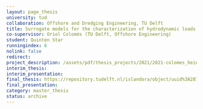 ```yaml
---
layout: page_thesis
university: tud
collaboration: Offshore and Dredging Engineering, TU Delft
title: Surrogate models for the characterization of hydrodynamic loads on perforated monopiles
co-supervisor: Oriol Colomés (TU Delft, Offshore Engineering)
student: Quinten Star
runningindex: 6
nolink: false
redirect:
project_description: /assets/pdf/thesis_projects/2021/2021-colomes_heinlein-machine_learning_for_monopile_hydrodynamics/project_description.pdf
interim_thesis:
interim_presentation:
final_thesis: https://repository.tudelft.nl/islandora/object/uuid%3A2874787e-27ac-4c2e-a1d4-d1ddedf3f87f?collection=education
final_presentation:
category: master_thesis
status: archive
---
```

